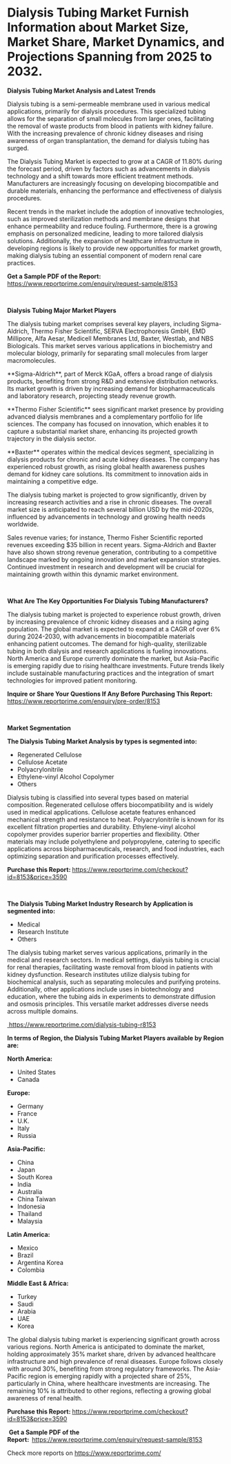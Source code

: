 <p><h1>Dialysis Tubing Market Furnish Information about Market Size, Market Share, Market Dynamics, and Projections Spanning from 2025 to 2032.</h1></p><p><strong>Dialysis Tubing Market Analysis and Latest Trends</strong></p>
<p><p>Dialysis tubing is a semi-permeable membrane used in various medical applications, primarily for dialysis procedures. This specialized tubing allows for the separation of small molecules from larger ones, facilitating the removal of waste products from blood in patients with kidney failure. With the increasing prevalence of chronic kidney diseases and rising awareness of organ transplantation, the demand for dialysis tubing has surged.</p><p>The Dialysis Tubing Market is expected to grow at a CAGR of 11.80% during the forecast period, driven by factors such as advancements in dialysis technology and a shift towards more efficient treatment methods. Manufacturers are increasingly focusing on developing biocompatible and durable materials, enhancing the performance and effectiveness of dialysis procedures.</p><p>Recent trends in the market include the adoption of innovative technologies, such as improved sterilization methods and membrane designs that enhance permeability and reduce fouling. Furthermore, there is a growing emphasis on personalized medicine, leading to more tailored dialysis solutions. Additionally, the expansion of healthcare infrastructure in developing regions is likely to provide new opportunities for market growth, making dialysis tubing an essential component of modern renal care practices.</p></p>
<p><strong>Get a Sample PDF of the Report:&nbsp;</strong> <a href="https://www.reportprime.com/enquiry/request-sample/8153?utm_campaign=2636&utm_medium=2&utm_source=Github&utm_content=ia&utm_term=19032025&utm_id=dialysis-tubing">https://www.reportprime.com/enquiry/request-sample/8153</a></p>
<p>&nbsp;</p>
<p><strong>Dialysis Tubing Major Market Players</strong></p>
<p><p>The dialysis tubing market comprises several key players, including Sigma-Aldrich, Thermo Fisher Scientific, SERVA Electrophoresis GmbH, EMD Millipore, Alfa Aesar, Medicell Membranes Ltd, Baxter, Westlab, and NBS Biologicals. This market serves various applications in biochemistry and molecular biology, primarily for separating small molecules from larger macromolecules.</p><p>**Sigma-Aldrich**, part of Merck KGaA, offers a broad range of dialysis products, benefiting from strong R&D and extensive distribution networks. Its market growth is driven by increasing demand for biopharmaceuticals and laboratory research, projecting steady revenue growth.</p><p>**Thermo Fisher Scientific** sees significant market presence by providing advanced dialysis membranes and a complementary portfolio for life sciences. The company has focused on innovation, which enables it to capture a substantial market share, enhancing its projected growth trajectory in the dialysis sector.</p><p>**Baxter** operates within the medical devices segment, specializing in dialysis products for chronic and acute kidney diseases. The company has experienced robust growth, as rising global health awareness pushes demand for kidney care solutions. Its commitment to innovation aids in maintaining a competitive edge.</p><p>The dialysis tubing market is projected to grow significantly, driven by increasing research activities and a rise in chronic diseases. The overall market size is anticipated to reach several billion USD by the mid-2020s, influenced by advancements in technology and growing health needs worldwide.</p><p>Sales revenue varies; for instance, Thermo Fisher Scientific reported revenues exceeding $35 billion in recent years. Sigma-Aldrich and Baxter have also shown strong revenue generation, contributing to a competitive landscape marked by ongoing innovation and market expansion strategies. Continued investment in research and development will be crucial for maintaining growth within this dynamic market environment.</p></p>
<p>&nbsp;</p>
<p><strong>What Are The Key Opportunities For Dialysis Tubing Manufacturers?</strong></p>
<p><p>The dialysis tubing market is projected to experience robust growth, driven by increasing prevalence of chronic kidney diseases and a rising aging population. The global market is expected to expand at a CAGR of over 6% during 2024-2030, with advancements in biocompatible materials enhancing patient outcomes. The demand for high-quality, sterilizable tubing in both dialysis and research applications is fueling innovations. North America and Europe currently dominate the market, but Asia-Pacific is emerging rapidly due to rising healthcare investments. Future trends likely include sustainable manufacturing practices and the integration of smart technologies for improved patient monitoring.</p></p>
<p><strong>Inquire or Share Your Questions If Any Before Purchasing This Report:</strong> <a href="https://www.reportprime.com/enquiry/pre-order/8153?utm_campaign=2636&utm_medium=2&utm_source=Github&utm_content=ia&utm_term=19032025&utm_id=dialysis-tubing">https://www.reportprime.com/enquiry/pre-order/8153</a></p>
<p>&nbsp;</p>
<p><strong>Market Segmentation</strong></p>
<p><strong>The Dialysis Tubing Market Analysis by types is segmented into:</strong></p>
<p><ul><li>Regenerated Cellulose</li><li>Cellulose Acetate</li><li>Polyacrylonitrile</li><li>Ethylene-vinyl Alcohol Copolymer</li><li>Others</li></ul></p>
<p><p>Dialysis tubing is classified into several types based on material composition. Regenerated cellulose offers biocompatibility and is widely used in medical applications. Cellulose acetate features enhanced mechanical strength and resistance to heat. Polyacrylonitrile is known for its excellent filtration properties and durability. Ethylene-vinyl alcohol copolymer provides superior barrier properties and flexibility. Other materials may include polyethylene and polypropylene, catering to specific applications across biopharmaceuticals, research, and food industries, each optimizing separation and purification processes effectively.</p></p>
<p><strong>Purchase this Report:&nbsp;</strong><a href="https://www.reportprime.com/checkout?id=8153&price=3590&utm_campaign=2636&utm_medium=2&utm_source=Github&utm_content=ia&utm_term=19032025&utm_id=dialysis-tubing">https://www.reportprime.com/checkout?id=8153&price=3590</a></p>
<p>&nbsp;</p>
<p><strong>The Dialysis Tubing Market Industry Research by Application is segmented into:</strong></p>
<p><ul><li>Medical</li><li>Research Institute</li><li>Others</li></ul></p>
<p><p>The dialysis tubing market serves various applications, primarily in the medical and research sectors. In medical settings, dialysis tubing is crucial for renal therapies, facilitating waste removal from blood in patients with kidney dysfunction. Research institutes utilize dialysis tubing for biochemical analysis, such as separating molecules and purifying proteins. Additionally, other applications include uses in biotechnology and education, where the tubing aids in experiments to demonstrate diffusion and osmosis principles. This versatile market addresses diverse needs across multiple domains.</p></p>
<p><a href="https://www.reportprime.com/dialysis-tubing-r8153?utm_campaign=2636&utm_medium=2&utm_source=Github&utm_content=ia&utm_term=19032025&utm_id=dialysis-tubing">&nbsp;https://www.reportprime.com/dialysis-tubing-r8153</a></p>
<p><strong>In terms of Region, the Dialysis Tubing Market Players available by Region are:</strong></p>
<p>
    <p> <strong> North America: </strong>
        <ul>
            <li>United States</li>
            <li>Canada</li>
        </ul>
        </p> 
    <p> <strong> Europe: </strong>
        <ul>
            <li>Germany</li>
            <li>France</li>
            <li>U.K.</li>
            <li>Italy</li>
            <li>Russia</li>
        </ul>
        </p> 
    <p> <strong> Asia-Pacific: </strong>
        <ul>
            <li>China</li>
            <li>Japan</li>
            <li>South Korea</li>
            <li>India</li>
            <li>Australia</li>
            <li>China Taiwan</li>
            <li>Indonesia</li>
            <li>Thailand</li>
            <li>Malaysia</li>
        </ul>
        </p> 
    <p> <strong> Latin America: </strong>
        <ul>
            <li>Mexico</li>
            <li>Brazil</li>
            <li>Argentina Korea</li>
            <li>Colombia</li>
        </ul>
        </p> 
    <p> <strong> Middle East & Africa: </strong>
        <ul>
            <li>Turkey</li>
            <li>Saudi</li>
            <li>Arabia</li>
            <li>UAE</li>
            <li>Korea</li>
        </ul>
    </p>
    </p>
<p><p>The global dialysis tubing market is experiencing significant growth across various regions. North America is anticipated to dominate the market, holding approximately 35% market share, driven by advanced healthcare infrastructure and high prevalence of renal diseases. Europe follows closely with around 30%, benefiting from strong regulatory frameworks. The Asia-Pacific region is emerging rapidly with a projected share of 25%, particularly in China, where healthcare investments are increasing. The remaining 10% is attributed to other regions, reflecting a growing global awareness of renal health.</p></p>
<p><strong>Purchase this Report: </strong><a href="https://www.reportprime.com/checkout?id=8153&price=3590&utm_campaign=2636&utm_medium=2&utm_source=Github&utm_content=ia&utm_term=19032025&utm_id=dialysis-tubing">https://www.reportprime.com/checkout?id=8153&price=3590</a></p>
<p>&nbsp;<strong>Get a Sample PDF of the Report:&nbsp;&nbsp;</strong><a href="https://www.reportprime.com/enquiry/request-sample/8153?utm_campaign=2636&utm_medium=2&utm_source=Github&utm_content=ia&utm_term=19032025&utm_id=dialysis-tubing">https://www.reportprime.com/enquiry/request-sample/8153</a></p>
<p><strong></strong></p>
<p>Check more reports on <a href="https://www.reportprime.com/?utm_campaign=2636&utm_medium=2&utm_source=Github&utm_content=ia&utm_term=19032025&utm_id=dialysis-tubing">https://www.reportprime.com/</a></p>